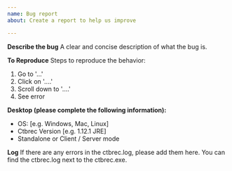 ```yaml
---
name: Bug report
about: Create a report to help us improve

---
```


**Describe the bug**
A clear and concise description of what the bug is.

**To Reproduce**
Steps to reproduce the behavior:
1. Go to '...'
2. Click on '....'
3. Scroll down to '....'
4. See error

**Desktop (please complete the following information):**
 - OS: [e.g. Windows, Mac, Linux]
 - Ctbrec Version [e.g. 1.12.1 JRE]
 - Standalone or Client / Server mode

**Log**
If there are any errors in the ctbrec.log, please add them here. You can find the ctbrec.log next to the ctbrec.exe.
